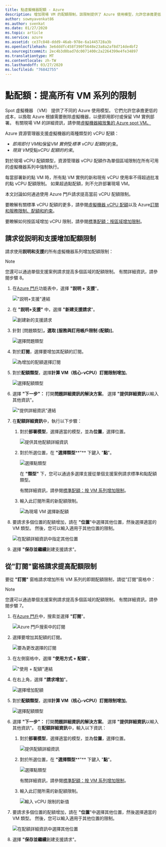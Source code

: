 ```yaml
---
title: 點虛擬機器配額 - Azure
description: 增加現場 VM 的配額限制，該限制提供了 Azure 使用模型，允許您承擔更低的成本，以換取 Azure 根據需要刪除 VM。
author: sowmyavenkat86
ms.author: svenkat
ms.date: 01/27/2020
ms.topic: article
ms.service: azure
ms.assetid: ce37c848-ddd9-46ab-978e-6a1445728a3b
ms.openlocfilehash: 3e6dddfc458f390f5648e23a8a2af8d714de4bf2
ms.sourcegitcommit: 2ec4b3d0bad7dc0071400c2a2264399e4fe34897
ms.translationtype: MT
ms.contentlocale: zh-TW
ms.lasthandoff: 03/27/2020
ms.locfileid: "76842755"
---
```

# <a name="spot-quota-increase-limits-for-all-vm-series"></a>點配額：提高所有 VM 系列的限制

Spot 虛擬機器 （VM） 提供了不同的 Azure 使用模型。 它們允許您承擔更低的成本，以換取 Azure 根據需要刪除虛擬機器，以便即用即付或保留 VM 實例部署。 有關現場 VM 的詳細資訊，請參閱[虛擬機器縮放集的 Azure spot VM。](../../virtual-machine-scale-sets/use-spot.md)

Azure 資源管理器支援虛擬機器的兩種類型的 vCPU 配額：

* *即用即付 VM*和保留*VM 實例*受*標準 vCPU 配額*的約束。
* *現貨 VM*受點*vCPU 配額的約束*。

對於現場 vCPU 配額類型，資源管理器 vCPU 配額作為單個區域限制在所有可用的虛擬機器系列中強制執行。

每當部署新的點 VM 時，所有點 VM 實例的新和現有 vCPU 使用率不得超過批准的點 vCPU 配額限制。 如果超過點配額，則不允許部署現場 VM。

本文討論如何通過使用 Azure 門戶請求提高當前 vCPU 配額限制。

要瞭解有關標準 vCPU 配額的更多，請參閱[虛擬機器 vCPU 配額](../../virtual-machines/windows/quotas.md)以及 Azure[訂閱和服務限制、配額和約束](../../azure-resource-manager/management/azure-subscription-service-limits.md)。

要瞭解如何按區域增加 vCPU 限制，請參閱[標準配額：按區域增加限制](regional-quota-requests.md)。

## <a name="request-a-quota-limit-increase-from-help--support"></a>請求從説明和支援增加配額限制

請求使用**説明和支援**的所有虛擬機器系列增加配額限制：

> [!NOTE]
> 您還可以通過單個支援案例請求提高多個區域的配額限制。 有關詳細資訊，請參閱步驟 8。

1. 在[Azure 門戶](https://portal.azure.com)功能表中，選擇 **"説明 + 支援**"。

   !["説明+支援"連結](./media/resource-manager-core-quotas-request/help-plus-support.png)

1. 在 **"説明+支援"** 中，選擇 **"新建支援請求**"。

    ![創建新的支援請求](./media/resource-manager-core-quotas-request/new-support-request.png)

1. 針對 [問題類型]****，選取 [服務與訂用帳戶限制 (配額)]****。

   ![選擇問題類型](./media/resource-manager-core-quotas-request/select-quota-issue-type.png)

1. 對於**訂閱**，選擇要增加其配額的訂閱。

   ![為增加的配額選擇訂閱](./media/resource-manager-core-quotas-request/select-subscription-support-request.png)

1. 對於**配額類型**，選擇**計算 VM（核心-vCPU）訂閱限制增加**。

   ![選擇配額類型](./media/resource-manager-core-quotas-request/select-quota-type.png)

1. 選擇 **"下一步"：** 打開**問題詳細資訊的解決方案**。 選擇 **"提供詳細資訊**以輸入其他資訊"。

   !["提供詳細資訊"連結](./media/resource-manager-core-quotas-request/provide-details-link.png)

1. 在**配額詳細資訊**中，執行以下步驟：

   1. 對於**部署模型**，選擇適當的模型，並為**位置**，選擇位置。

      ![提供其他配額詳細資訊](./media/resource-manager-core-quotas-request/quota-details-deployment-locations.png)

   1. 對於所選位置，在 **"選擇類型****"** 下鍵入 "**點**"。

      ![選擇點類型](./media/resource-manager-core-quotas-request/select-spot-type.png)

       在 **"類型"** 下，您可以通過多選擇支援從單個支援案例請求標準和點配額類型。

       有關詳細資訊，請參閱[標準配額：按 VM 系列增加限制](per-vm-quota-requests.md)。

   1. 輸入此訂閱所需的新配額限制。

      ![為現場 VM 選擇新配額](./media/resource-manager-core-quotas-request/spot-set-new-quota.png)

1. 要請求多個位置的配額增加，請在 **"位置**"中選擇其他位置，然後選擇適當的 VM 類型。 然後，您可以輸入適用于其他位置的限制。

   ![在配額詳細資訊中指定其他位置](./media/resource-manager-core-quotas-request/quota-details-multiple-locations.png)

1. 選擇 **"保存並繼續**創建支援請求"。

## <a name="request-a-quota-limit-increase-from-the-subscriptions-pane"></a>從"訂閱"窗格請求提高配額限制

要從 **"訂閱"** 窗格請求增加所有 VM 系列的即期配額限制，請從"訂閱"窗格中：

> [!NOTE]
> 您還可以通過單個支援案例請求提高多個區域的配額限制。 有關詳細資訊，請參閱步驟 7。

1. 在[Azure 門戶](https://portal.azure.com)中，搜索並選擇 **"訂閱**"。

   ![Azure 門戶搜索中的訂閱](./media/resource-manager-core-quotas-request/search-for-subscriptions.png)

1. 選擇要增加其配額的訂閱。

   ![要為更改選擇的訂閱](./media/resource-manager-core-quotas-request/select-subscription-change-quota.png)

1. 在左側窗格中，選擇 **"使用方式 + 配額**"。

   !["使用 + 配額"連結](./media/resource-manager-core-quotas-request/select-usage-plus-quotas.png)

1. 在右上角，選擇 **"請求增加**"。

   ![選擇增加配額](./media/resource-manager-core-quotas-request/request-increase-from-subscription.png)

1. 對於**配額類型**，選擇**計算 VM（核心-vCPU）訂閱限制增加**。

   ![選擇配額類型](./media/resource-manager-core-quotas-request/select-quota-type.png)

1. 選擇 **"下一步"：** 打開**問題詳細資訊的解決方案**。 選擇 **"提供詳細資訊**以輸入其他資訊"。 在**配額詳細資訊**中，輸入以下資訊：

   1. 對於**部署模型**，選擇適當的模型，並為**位置**，選擇位置。

      ![提供配額詳細資訊](./media/resource-manager-core-quotas-request/quota-details-deployment-locations.png)

   1. 對於所選位置，在 **"選擇類型****"** 下鍵入 "**點**"。

      ![選擇點類型](./media/resource-manager-core-quotas-request/select-spot-type.png)

      有關詳細資訊，請參閱[標準配額：按 VM 系列增加限制](per-vm-quota-requests.md)。

   1. 輸入此訂閱所需的新配額限制。

      ![輸入 vCPU 限制的新值](./media/resource-manager-core-quotas-request/spot-set-new-quota.png)

1. 要請求多個位置的配額增加，請在 **"位置**"中選擇其他位置，然後選擇適當的 VM 類型。 然後，您可以輸入適用于其他位置的限制。

   ![在配額詳細資訊中選擇其他位置](./media/resource-manager-core-quotas-request/quota-details-multiple-locations.png)

1. 選擇 **"保存並繼續**創建支援請求"。
